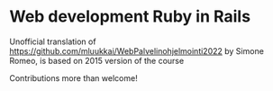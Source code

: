 # Web development Ruby in Rails

Unofficial translation of <https://github.com/mluukkai/WebPalvelinohjelmointi2022> by Simone Romeo, is based on 2015 version of the course

Contributions more than welcome!
